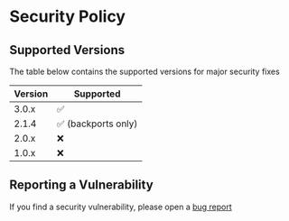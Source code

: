 # Security Policy

## Supported Versions

The table below contains the supported versions for major security fixes

| Version | Supported          |
| ------- | ------------------ |
| 3.0.x   | :white_check_mark: |
| 2.1.4   | :white_check_mark: (backports only) |
| 2.0.x   | :x:                |
| 1.0.x   | :x:                |

## Reporting a Vulnerability

If you find a security vulnerability, please open a [bug report](https://github.com/FSGModding/FSG_Mod_Assistant/issues/new/choose)
